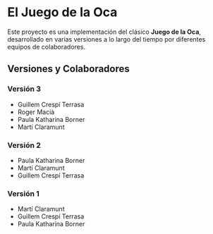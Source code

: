 # El Juego de la Oca

Este proyecto es una implementación del clásico **Juego de la Oca**, desarrollado en varias versiones a lo largo del tiempo por diferentes equipos de colaboradores.

## Versiones y Colaboradores

### **Versión 3**
- Guillem Crespí Terrasa
- Roger Macià
- Paula Katharina Borner
- Martí Claramunt

### **Versión 2**
- Paula Katharina Borner
- Martí Claramunt
- Guillem Crespí Terrasa

### **Versión 1**
- Martí Claramunt
- Guillem Crespí Terrasa
- Paula Katharina Borner


